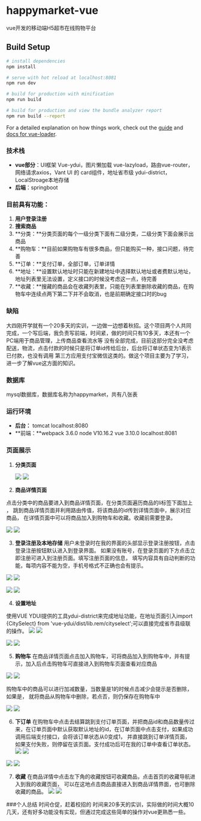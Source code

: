 # happymarket-vue

vue开发的移动端H5超市在线购物平台

## Build Setup

``` bash
# install dependencies
npm install

# serve with hot reload at localhost:8081
npm run dev

# build for production with minification
npm run build

# build for production and view the bundle analyzer report
npm run build --report
```

For a detailed explanation on how things work, check out the [guide](http://vuejs-templates.github.io/webpack/) and [docs for vue-loader](http://vuejs.github.io/vue-loader).

### 技术栈
- **vue部分**：UI框架 Vue-ydui，图片懒加载 vue-lazyload，路由vue-router，网络请求axios，Vant UI 的 card组件，地址省市级 ydui-district，LocalStroage本地存储
- **后端**：springboot

### 目前具有功能：
1. **用户登录注册**
2. **搜索商品**
3. **分类：**分类页面的每个一级分类下面有二级分类，二级分类下面会展示出商品
4. **购物车：**目前如果购物车有很多商品，但只能购买一种，接口问题，待完善
5. **订单：**支付订单，全部订单，订单详情
6. **地址：**设置默认地址时只能在新建地址中选择默认地址或者费默认地址，地址列表里无法设置，定义接口的时候没考虑这一点，待完善
7. **收藏：**搜藏的商品会在收藏列表里，只能在列表里删除收藏的商品，在购物车中连续点两下第二下并不会取消，也是前期确定接口时的bug

### 缺陷
大四刚开学就有一个20多天的实训，一边做一边想着秋招。这个项目两个人共同完成，一个写后端，我负责写前端，时间紧，做的时间只有10多天，本还有一个PC端用于商品管理，上传商品查看流水等
没有全部完成，目前这部分完全没考虑配送，物流，点击付款的时候只是将订单id传给后台，后台将订单状态变为1表示已付款，也没有调用
第三方应用支付宝微信这类的。做这个项目主要为了学习，进一步了解vue这方面的知识。

### 数据库
mysql数据库，数据库名称为happymarket，共有八张表

### 运行环境
- **后台：** tomcat localhost:8080
- **前端：**webpack 3.6.0   node V10.16.2   vue 3.10.0  localhost:8081

### 页面展示
1. **分类页面**

	![](image/01分类1.PNG)
	![](image/02分类2.PNG)


2. **商品详情页面**

点击分类中的商品要进入到商品详情页面，在分类页面遍历商品的li标签下面加上
<router-link :to="{name:'GoodsDetail',query:{goods_id:item.goodsId}}">，
跳到商品详情页面并利用路由传值，将该商品的id传到详情页面中，展示对应商品，
在详情页面中可以将商品加入到购物车和收藏。收藏前需要登录。

  ![](image/03商品详情1.PNG)
	![](image/04商品详情2.PNG)


3. **登录注册及本地存储**
用户未登录时在我的界面的头部显示登录注册按钮，点击登录注册按钮默认进入到登录界面。
如果没有账号，在登录页面的下方点击立即注册可进入到注册页面。填写注册页面的信息，
填写内容具有自动判断的功能，每项内容不能为空，手机号格式不正确也会有提示。

  ![](image/06注册1.PNG)
	![](image/07注册2.PNG)

  ![](image/08登录.PNG)
	![](image/09登录后.PNG)


4. **设置地址**

使用VUE YDUI提供的工具ydui-district来完成地址功能，在地址页面引入import {CitySelect} from 'vue-ydui/dist/lib.rem/cityselect';可以直接完成省市县级联的操作。
  ![](image/10地址管理1.PNG)
	![](image/11地址管理2.PNG)
  
  ![](image/12地址管理.PNG)
	![](image/13地址管理.PNG)


5. **购物车**
在商品详情页面点击加入购物车，可将商品加入到购物车中，并有提示，加入后点击购物车可直接进入到购物车页面查看对应商品

  ![](image/14购物车.PNG)
	![](image/15购物车.PNG)


购物车中的商品可以进行加减数量，当数量是1的时候点击减少会提示是否删除，如果是，
就将商品从购物车中删除，若点否，则仍保存在购物车中

  ![](image/16购物车加减数量.PNG)
	![](image/17加减数量.PNG)


6. **下订单**
在购物车中点击去结算跳到支付订单页面，并把商品id和商品数量传过来，在订单页面中默认获取默认地址的id，在订单页面中点击支付，如果成功调用后端支付接口，会将该订单状态从0变成1，
并直接跳到订单详情页面，如果支付失败，则停留在该页面。支付成功后可在我的订单中查看订单状态。
  ![](image/18下订单.PNG)
	![](image/19去支付.PNG)
  

  ![](image/20支付结果.PNG)
	![](image/21查订单.PNG)
  


7. **收藏**
在商品详情中点击左下角的收藏按钮可收藏商品，点击首页的收藏导航进入到我的收藏页面，
可以在这地点击商品直接进入到商品详情界面，也可删除收藏的商品。
  ![](image/22收藏.PNG)
	![](image/23收藏列表.PNG)
  

###个人总结
时间仓促，赶着校招的 时间来20多天的实训，实际做的时间大概10几天，还有好多功能没有实现，但通过完成这些简单的操作对vue更熟悉一些。

